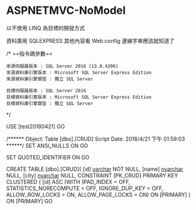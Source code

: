 # ASPNETMVC-NoModel
以不使用 LINQ 為目標的開發方式

資料庫用 SQLEXPRESS
其他內容看 Web.config 連線字串應該就知道了

/*    ==指令碼參數==

    來源伺服器版本 : SQL Server 2016 (13.0.4206)
    來源資料庫引擎版本 : Microsoft SQL Server Express Edition
    來源資料庫引擎類型 : 獨立 SQL Server

    目標伺服器版本 : SQL Server 2016
    目標資料庫引擎版本 : Microsoft SQL Server Express Edition
    目標資料庫引擎類型 : 獨立 SQL Server
*/

USE [test20180421]
GO

/****** Object:  Table [dbo].[CRUD]    Script Date: 2018/4/21 下午 01:59:03 ******/
SET ANSI_NULLS ON
GO

SET QUOTED_IDENTIFIER ON
GO

CREATE TABLE [dbo].[CRUD](
	[id] [varchar](36) NOT NULL,
	[name] [nvarchar](50) NULL,
	[city] [nvarchar](50) NULL,
 CONSTRAINT [PK_CRUD] PRIMARY KEY CLUSTERED 
(
	[id] ASC
)WITH (PAD_INDEX = OFF, STATISTICS_NORECOMPUTE = OFF, IGNORE_DUP_KEY = OFF, ALLOW_ROW_LOCKS = ON, ALLOW_PAGE_LOCKS = ON) ON [PRIMARY]
) ON [PRIMARY]
GO

